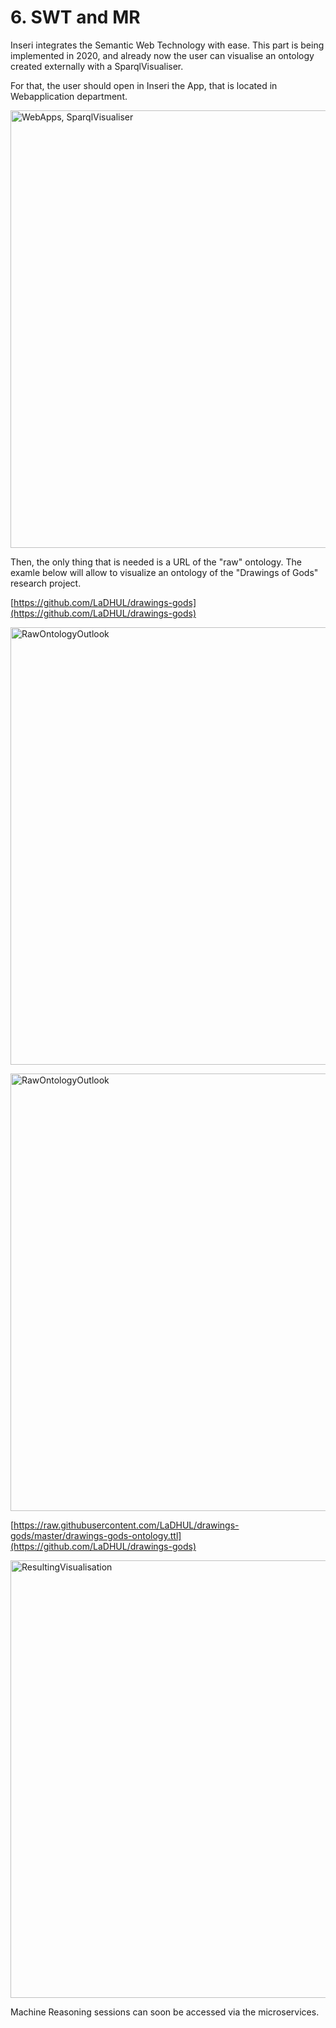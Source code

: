 # 6. SWT and MR

Inseri integrates the Semantic Web Technology with ease.
This part is being implemented in 2020, and already now the user can visualise an ontology created externally with a SparqlVisualiser.

For that, the user should open in Inseri the App, that is located in Webapplication department.

<p><img src="https://github.com/nie-ine/inseri/blob/2020-04/Tutorials/Your%20scientific%20publication%20A-Z/1.%20Add%20Data/22W.png" alt="WebApps, SparqlVisualiser" width="700"></p>

Then, the only thing that is needed is a URL of the "raw" ontology.
The examle below will allow to visualize an ontology of the "Drawings of Gods" research project.

[https://github.com/LaDHUL/drawings-gods](https://github.com/LaDHUL/drawings-gods)

<p><img src="https://github.com/nie-ine/inseri/blob/2020-04/Tutorials/Your%20scientific%20publication%20A-Z/1.%20Add%20Data/46W.png" alt="RawOntologyOutlook" width="700"></p>

<p><img src="https://github.com/nie-ine/inseri/blob/2020-04/Tutorials/Your%20scientific%20publication%20A-Z/1.%20Add%20Data/56W.png" alt="RawOntologyOutlook" width="700"></p>

[https://raw.githubusercontent.com/LaDHUL/drawings-gods/master/drawings-gods-ontology.ttl](https://github.com/LaDHUL/drawings-gods)

<p><img src="https://github.com/nie-ine/inseri/blob/2020-04/Tutorials/Your%20scientific%20publication%20A-Z/1.%20Add%20Data/66W.png" alt="ResultingVisualisation" width="700"></p>


Machine Reasoning sessions can soon be accessed via the microservices.

